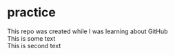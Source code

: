 # practice
This repo was created while I was learning about GitHub
<br>
This is some text
<br>
This is second text

